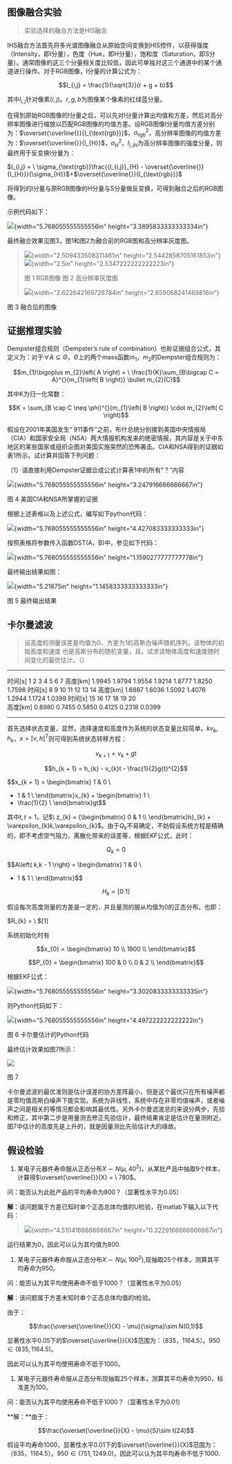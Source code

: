 图像融合实验
------------

> 实验选择的融合方法是HIS融合

IHS融合方法首先将多光谱图像融合从原始空间变换到HIS控件，以获得强度（Intensity，即I分量），色度（Hue，即H分量），饱和度（Saturation，即S分量）。通常图像的这三个分量相关度比较低，因此可单独对这三个通道中的某个通道进行操作。对于RGB图像，I分量的计算公式为：

$$I_{i,j} = \frac{1}{\sqrt{3}}(r + g + b)$$

其中$I_{i,j}$针对像素$\left( i,j \right)$。$r,g,b$为图像某个像素的红绿蓝分量。

在得到原始RGB图像的I分量之后，可以先对I分量计算出均值和方差，然后对高分辨率图像进行缩放以匹配RGB图像的均值方差。设RGB图像I分量均值方差分别为：$\overset{\overline{}}{I_{\text{rgb}}}$，${\sigma_{\text{rgb}}}^{2}$，高分辨率图像的均值方差为：$\overset{\overline{}}{I_{H}}$，${\sigma_{H}}^{2}$，${I_{i,j}}_{H}$为高分辨率图像的强度分量，则最终用于反变换I分量为：

$I_{i,j} = \ \sigma_{\text{rgb}}\frac{{I_{i,j}}_{H} - \overset{\overline{}}{I_{H}}}{\sigma_{H}}$+$\overset{\overline{}}{I_{\text{rgb}}}$

将得到的I分量与原RGB图像的H分量与S分量做反变换，可得到融合之后的RGB图像。

示例代码如下：

![](media/image1.png){width="5.768055555555556in"
height="3.3895833333333334in"}

最终融合效果见图3，图1和图2为融合前的RGB图和高分辨率灰度图。

> ![](media/image2.png){width="2.509433508311461in"
> height="2.5442858705161853in"}![](media/image3.png){width="2.5in"
> height="2.5347222222222223in"}
>
> 图 1 RGB图像 图 2 高分辨率灰度图
>
> ![](media/image4.png){width="2.622642169728784in"
> height="2.659068241469816in"}

图 3 融合后的图像

证据推理实验
------------

Dempster组合规则（Dempster’s rule of
combination）也称证据组合公式，其定义为：对于$\forall A \subseteq \Theta$，$\Theta$上的两个mass函数$m_{1}$，$m_{2}$的Dempster组合规则为：

$$m_{1}\bigoplus m_{2}\left( A \right) = \ \frac{1}{K}\sum_{B\bigcap C = A}^{}{m_{1}\left( B \right)} \bullet m_{2}(C)$$

其中K为归一化常数：

$$K = \sum_{B \cap C \neq \phi}^{}{m_{1}\left( B \right)} \cdot m_{2}\left( C \right)$$

假设在2001年美国发生“
911事件”之前，布什总统分别接到美国中央情报局（CIA）和国家安全局（NSA）两大情报机构发来的绝密情报，其内容是关于中东地区的某些国家或组织企图对美国实施突然的恐怖袭击。CIA和NSA得到的证据如表1所示。试计算并回答下列问题：

（1）请直接利用Dempster证据合成公式计算表1中的所有“？”内容

![](media/image5.png){width="5.768055555555556in"
height="3.247916666666667in"}

图 4 美国CIA和NSA所掌握的证据

根据上述表格以及上述公式，编写如下python代码：

![](media/image6.png){width="5.768055555555556in"
height="4.427083333333333in"}

按照表格将参数传入函数DST(A，B)中，参见如下代码：

![](media/image7.png){width="5.768055555555556in"
height="1.1590277777777778in"}

最终输出结果如图：

![](media/image8.png){width="5.21875in" height="1.1458333333333333in"}

图 5 最终输出结果

卡尔曼滤波
----------

> 设高度的测量误差是均值为0、方差为1的高斯白噪声随机序列，该物体的初始高度和速度
> 也是高斯分布的随机变量，且。试求该物体高度和速度随时间变化的最优估计。（）

  ------------ -------- -------- -------- -------- -------- -------- --------
  时间\[s\]    1        2        3        4        5        6        7
  高度\[km\]   1.9945   1.9794   1.9554   1.9214   1.8777   1.8250   1.7598
  时间\[s\]    8        9        10       11       12       13       14
  高度\[km\]   1.6867   1.6036   1.5092   1.4076   1.2944   1.1724   1.0399
  时间\[s\]    15       16       17       18       19       20       
  高度\[km\]   0.8980   0.7455   0.5850   0.4125   0.2318   0.0399   
  ------------ -------- -------- -------- -------- -------- -------- --------

首先选择状态变量，显然，选择速度和高度作为系统的状态变量比较简单。$kv_{k},h_{k}$，$x = \left\lbrack v,h \right\rbrack^{T}$则可得到系统状态转移方程：

$$v_{k + 1} = v_{k} + gt$$

$$h_{k + 1} = h_{k} - v_{k}t - \frac{1}{2}g{t}^{2}$$

$$x_{k + 1} = \begin{bmatrix}
1 & 0 \\
 - 1 & 1 \\
\end{bmatrix}x_{k} + \begin{bmatrix}
1 \\
 - \frac{1}{2} \\
\end{bmatrix}gt$$

其中$t,t = 1$，记$\ z_{k} = {\begin{bmatrix}
0 & 1 \\
\end{bmatrix}h}_{k} + \varepsilon_{k}k,\varepsilon_{k}$。由于$Q_{k}$不易确定，不妨假设系统方程是精确的，即不考虑空气阻力，离散化带来的误差等，根据EKF公式，此时：

$$Q_{k} = 0$$

$$A\left( k,k - 1 \right) = \begin{bmatrix}
1 & 0 \\
 - 1 & 1 \\
\end{bmatrix}$$

$$H_{k} = \left\lbrack 0\ 1 \right\rbrack$$

假设每次高度测量的方差是一定的，并且量测的服从均值为0的正态分布。也即：

$R_{k} = \ $\[1\]

系统初始化时有

$$x_{0} = \begin{bmatrix}
10 \\
1900 \\
\end{bmatrix}$$

$$P_{0} = \begin{bmatrix}
100 & 0 \\
0 & 2 \\
\end{bmatrix}$$

根据EKF公式：

![](media/image13.png){width="5.768055555555556in"
height="3.3020833333333335in"}

则Python代码如下：

![](media/image14.png){width="5.768055555555556in"
height="4.497222222222222in"}

图 6 卡尔曼估计的Python代码

最终估计效果如图7所示：

![](media/image15.png)

图 7

卡尔曼滤波的最优准则是估计误差的协方差阵最小，但是这个最优只在所有噪声都是零均值高斯白噪声下能实现。系统为非线性，系统中存在非零均值噪声，或者噪声之间是相关的等情况都会影响其最优性。另外卡尔曼滤波总的来说分两步，先验和修正，其中第二步是用量测去修正先验估计，最终结果肯定是估计在量测附近，图7中估计的高度先是上升的，就是因量测比先验估计大的缘故。

假设检验
--------

1.  某电子元器件寿命服从正态分布$X\sim N(\mu,40^{2})$，从某批产品中抽取9个样本，计算得$\overset{\overline{}}{X} = \ 780$。

问：能否认为此批产品的平均寿命为800？（显著性水平为0.05）

**解**：该问题属于方差已知时单个正态总体均值的U检验，在matlab下输入以下代码：

> ![](media/image16.png){width="4.510416666666667in"
> height="0.3229166666666667in"}

运行结果为0，因此可以认为其均值为800.

1.  某电子元器件寿命服从正态分布$X\sim N\left( \mu,100^{2} \right),$现抽取25个样本，测算其平均寿命为950。

问：能否认为其平均使用寿命不低于1000？（显著性水平为0.05）

**解**：该问题属于方差未知时单个正态总体均值的t检验。

由于：

$$\frac{\overset{\overline{}}{X} - \mu}{\sigma}\sim N(0,1)$$

显著性水平0.05下的$\overset{\overline{}}{X}$范围为：（835，1164.5）。$950 \in (835,1164.5)$。

因此可以认为其平均使用寿命不低于1000。

1.  某电子元器件寿命服从正态分布现抽取25个样本，测算其平均寿命为950，标准差为100。

问：能否认为其平均使用寿命不低于1000？（显著性水平为0.01）

**解：**由于：

$$\frac{\overset{\overline{}}{X} - \mu}{S}\sim t(24)$$

假设平均寿命1000，显著性水平0.01下的$\overset{\overline{}}{X}$范围为：（835，1164.5）。$950 \in (751,1249.0)$，因此可以认为其平均寿命不低于1000.
